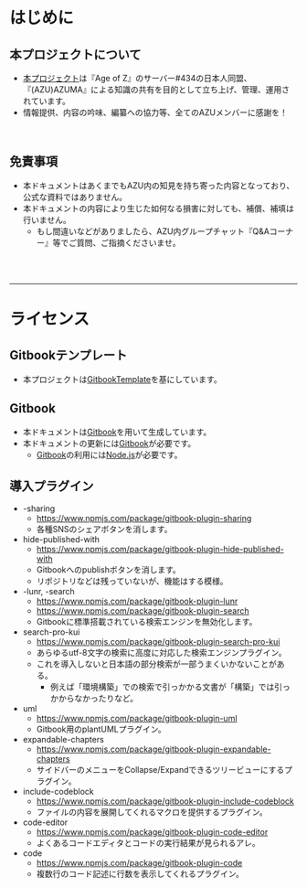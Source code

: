 # はじめに

## 本プロジェクトについて
- [本プロジェクト](https://github.com/dtxmuramasa/AoZs434AZUMADocs)は『Age of Z』のサーバー#434の日本人同盟、『(AZU)AZUMA』による知識の共有を目的として立ち上げ、管理、運用されています。
- 情報提供、内容の吟味、編纂への協力等、全てのAZUメンバーに感謝を！

<br>

## 免責事項
- 本ドキュメントはあくまでもAZU内の知見を持ち寄った内容となっており、公式な資料ではありません。
- 本ドキュメントの内容により生じた如何なる損害に対しても、補償、補填は行いません。
  - もし間違いなどがありましたら、AZU内グループチャット『Q&Aコーナー』等でご質問、ご指摘くださいませ。

<br>
<br>
<hr>

# ライセンス
## Gitbookテンプレート
- 本プロジェクトは[GitbookTemplate](https://github.com/dtxmuramasa/GitbookTemplate)を基にしています。

## Gitbook
- 本ドキュメントは[Gitbook](https://github.com/GitbookIO/gitbook)を用いて生成しています。
- 本ドキュメントの更新には[Gitbook](https://github.com/GitbookIO/gitbook)が必要です。
	- [Gitbook](https://github.com/GitbookIO/gitbook)の利用には[Node.js](https://nodejs.org/ja/)が必要です。

## 導入プラグイン
- -sharing
	- https://www.npmjs.com/package/gitbook-plugin-sharing
	- 各種SNSのシェアボタンを消します。
- hide-published-with
	- https://www.npmjs.com/package/gitbook-plugin-hide-published-with
	- Gitbookへのpublishボタンを消します。
	- リポジトリなどは残っていないが、機能はする模様。
- -lunr, -search
	- https://www.npmjs.com/package/gitbook-plugin-lunr
	- https://www.npmjs.com/package/gitbook-plugin-search
	- Gitbookに標準搭載されている検索エンジンを無効化します。
- search-pro-kui
	- https://www.npmjs.com/package/gitbook-plugin-search-pro-kui
	- あらゆるutf-8文字の検索に高度に対応した検索エンジンプラグイン。
	- これを導入しないと日本語の部分検索が一部うまくいかないことがある。
		- 例えば「環境構築」での検索で引っかかる文書が「構築」では引っかからなかったりなど。
- uml
	- https://www.npmjs.com/package/gitbook-plugin-uml
	- Gitbook用のplantUMLプラグイン。
- expandable-chapters
	- https://www.npmjs.com/package/gitbook-plugin-expandable-chapters
	- サイドバーのメニューをCollapse/Expandできるツリービューにするプラグイン。
- include-codeblock
	- https://www.npmjs.com/package/gitbook-plugin-include-codeblock
	- ファイルの内容を展開してくれるマクロを提供するプラグイン。
- code-editor
	- https://www.npmjs.com/package/gitbook-plugin-code-editor
	- よくあるコードエディタとコードの実行結果が見られるアレ。
- code
	- https://www.npmjs.com/package/gitbook-plugin-code
	- 複数行のコード記述に行数を表示してくれるプラグイン。
